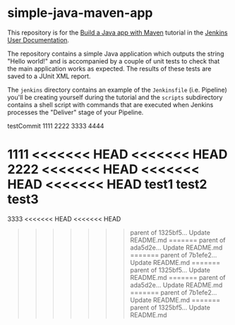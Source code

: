 # simple-java-maven-app

This repository is for the
[Build a Java app with Maven](https://jenkins.io/doc/tutorials/build-a-java-app-with-maven/)
tutorial in the [Jenkins User Documentation](https://jenkins.io/doc/).

The repository contains a simple Java application which outputs the string
"Hello world!" and is accompanied by a couple of unit tests to check that the
main application works as expected. The results of these tests are saved to a
JUnit XML report.

The `jenkins` directory contains an example of the `Jenkinsfile` (i.e. Pipeline)
you'll be creating yourself during the tutorial and the `scripts` subdirectory
contains a shell script with commands that are executed when Jenkins processes
the "Deliver" stage of your Pipeline.


testCommit
1111
2222
3333
4444

1111
<<<<<<< HEAD
<<<<<<< HEAD
2222
<<<<<<< HEAD
<<<<<<< HEAD
<<<<<<< HEAD
test1
test2
test3
=======
3333
<<<<<<< HEAD
<<<<<<< HEAD
>>>>>>> parent of 1325bf5... Update README.md
=======
>>>>>>> parent of ada5d2e... Update README.md
=======
>>>>>>> parent of 7b1efe2... Update README.md
=======
>>>>>>> parent of 1325bf5... Update README.md
=======
>>>>>>> parent of ada5d2e... Update README.md
=======
>>>>>>> parent of 7b1efe2... Update README.md
=======
>>>>>>> parent of 1325bf5... Update README.md
